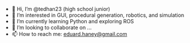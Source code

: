 - 👋 Hi, I’m @tedhan23 (high school junior)
- 👀 I’m interested in GUI, procedural generation, robotics, and simulation
- 🌱 I’m currently learning Python and exploring ROS
- 💞️ I’m looking to collaborate on ...
- 📫 How to reach me: eduard.haney@gmail.com

<!---
tedhan23/tedhan23 is a ✨ special ✨ repository because its `README.md` (this file) appears on your GitHub profile.
You can click the Preview link to take a look at your changes.
--->
